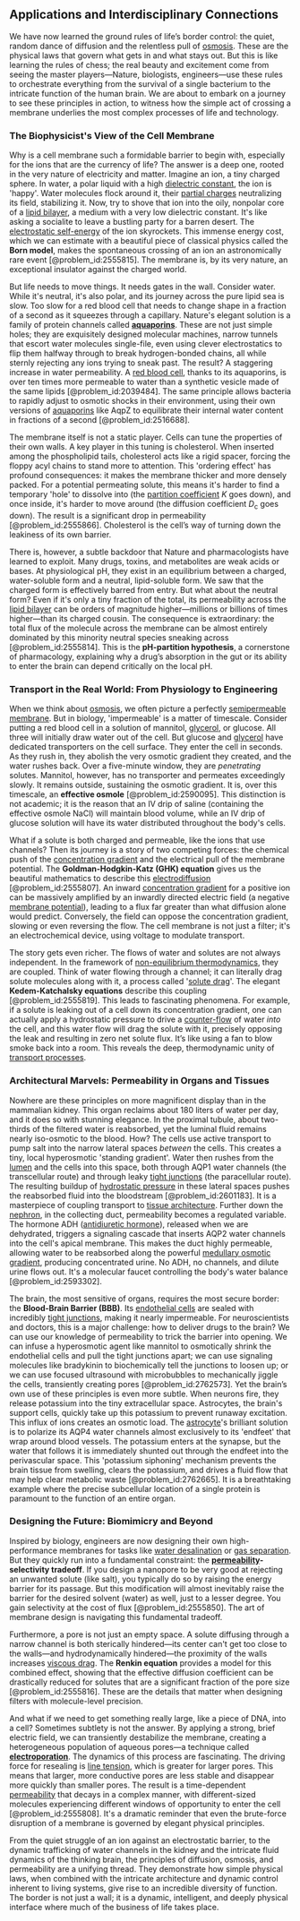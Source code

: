 ## Applications and Interdisciplinary Connections

We have now learned the ground rules of life’s border control: the quiet, random dance of diffusion and the relentless pull of [osmosis](@article_id:141712). These are the physical laws that govern what gets in and what stays out. But this is like learning the rules of chess; the real beauty and excitement come from seeing the master players—Nature, biologists, engineers—use these rules to orchestrate everything from the survival of a single bacterium to the intricate function of the human brain. We are about to embark on a journey to see these principles in action, to witness how the simple act of crossing a membrane underlies the most complex processes of life and technology.

### The Biophysicist's View of the Cell Membrane

Why is a cell membrane such a formidable barrier to begin with, especially for the ions that are the currency of life? The answer is a deep one, rooted in the very nature of electricity and matter. Imagine an ion, a tiny charged sphere. In water, a polar liquid with a high [dielectric constant](@article_id:146220), the ion is 'happy'. Water molecules flock around it, their [partial charges](@article_id:166663) neutralizing its field, stabilizing it. Now, try to shove that ion into the oily, nonpolar core of a [lipid bilayer](@article_id:135919), a medium with a very low dielectric constant. It's like asking a socialite to leave a bustling party for a barren desert. The [electrostatic self-energy](@article_id:177024) of the ion skyrockets. This immense energy cost, which we can estimate with a beautiful piece of classical physics called the **Born model**, makes the spontaneous crossing of an ion an astronomically rare event [@problem_id:2555815]. The membrane is, by its very nature, an exceptional insulator against the charged world.

But life needs to move things. It needs gates in the wall. Consider water. While it's neutral, it's also polar, and its journey across the pure lipid sea is slow. Too slow for a red blood cell that needs to change shape in a fraction of a second as it squeezes through a capillary. Nature's elegant solution is a family of protein channels called **[aquaporins](@article_id:138122)**. These are not just simple holes; they are exquisitely designed molecular machines, narrow tunnels that escort water molecules single-file, even using clever electrostatics to flip them halfway through to break hydrogen-bonded chains, all while sternly rejecting any ions trying to sneak past. The result? A staggering increase in water permeability. A [red blood cell](@article_id:139988), thanks to its aquaporins, is over ten times more permeable to water than a synthetic vesicle made of the same lipids [@problem_id:2039484]. The same principle allows bacteria to rapidly adjust to osmotic shocks in their environment, using their own versions of [aquaporins](@article_id:138122) like AqpZ to equilibrate their internal water content in fractions of a second [@problem_id:2516688].

The membrane itself is not a static player. Cells can tune the properties of their own walls. A key player in this tuning is cholesterol. When inserted among the phospholipid tails, cholesterol acts like a rigid spacer, forcing the floppy acyl chains to stand more to attention. This 'ordering effect' has profound consequences: it makes the membrane thicker and more densely packed. For a potential permeating solute, this means it's harder to find a temporary 'hole' to dissolve into (the [partition coefficient](@article_id:176919) $K$ goes down), and once inside, it's harder to move around (the diffusion coefficient $D_{\mathrm{c}}$ goes down). The result is a significant drop in permeability [@problem_id:2555866]. Cholesterol is the cell’s way of turning down the leakiness of its own barrier.

There is, however, a subtle backdoor that Nature and pharmacologists have learned to exploit. Many drugs, toxins, and metabolites are weak acids or bases. At physiological pH, they exist in an equilibrium between a charged, water-soluble form and a neutral, lipid-soluble form. We saw that the charged form is effectively barred from entry. But what about the neutral form? Even if it's only a tiny fraction of the total, its permeability across the [lipid bilayer](@article_id:135919) can be orders of magnitude higher—millions or billions of times higher—than its charged cousin. The consequence is extraordinary: the total flux of the molecule across the membrane can be almost entirely dominated by this minority neutral species sneaking across [@problem_id:2555814]. This is the **pH-partition hypothesis**, a cornerstone of pharmacology, explaining why a drug’s absorption in the gut or its ability to enter the brain can depend critically on the local pH.

### Transport in the Real World: From Physiology to Engineering

When we think about [osmosis](@article_id:141712), we often picture a perfectly [semipermeable membrane](@article_id:139140). But in biology, 'impermeable' is a matter of timescale. Consider putting a red blood cell in a solution of mannitol, [glycerol](@article_id:168524), or glucose. All three will initially draw water out of the cell. But glucose and [glycerol](@article_id:168524) have dedicated transporters on the cell surface. They enter the cell in seconds. As they rush in, they abolish the very osmotic gradient they created, and the water rushes back. Over a five-minute window, they are *penetrating* solutes. Mannitol, however, has no transporter and permeates exceedingly slowly. It remains outside, sustaining the osmotic gradient. It is, over this timescale, an **effective osmole** [@problem_id:2590095]. This distinction is not academic; it is the reason that an IV drip of saline (containing the effective osmole NaCl) will maintain blood volume, while an IV drip of glucose solution will have its water distributed throughout the body's cells.

What if a solute is both charged and permeable, like the ions that use channels? Then its journey is a story of two competing forces: the chemical push of the [concentration gradient](@article_id:136139) and the electrical pull of the membrane potential. The **Goldman-Hodgkin-Katz (GHK) equation** gives us the beautiful mathematics to describe this [electrodiffusion](@article_id:201238) [@problem_id:2555807]. An inward [concentration gradient](@article_id:136139) for a positive ion can be massively amplified by an inwardly directed electric field (a negative [membrane potential](@article_id:150502)), leading to a flux far greater than what diffusion alone would predict. Conversely, the field can oppose the concentration gradient, slowing or even reversing the flow. The cell membrane is not just a filter; it's an electrochemical device, using voltage to modulate transport.

The story gets even richer. The flows of water and solutes are not always independent. In the framework of [non-equilibrium thermodynamics](@article_id:138230), they are coupled. Think of water flowing through a channel; it can literally drag solute molecules along with it, a process called '[solute drag](@article_id:141381)'. The elegant **Kedem-Katchalsky equations** describe this coupling [@problem_id:2555819]. This leads to fascinating phenomena. For example, if a solute is leaking out of a cell down its concentration gradient, one can actually apply a hydrostatic pressure to drive a [counter-flow](@article_id:147715) of water *into* the cell, and this water flow will drag the solute with it, precisely opposing the leak and resulting in zero net solute flux. It’s like using a fan to blow smoke back into a room. This reveals the deep, thermodynamic unity of [transport processes](@article_id:177498).

### Architectural Marvels: Permeability in Organs and Tissues

Nowhere are these principles on more magnificent display than in the mammalian kidney. This organ reclaims about 180 liters of water per day, and it does so with stunning elegance. In the proximal tubule, about two-thirds of the filtered water is reabsorbed, yet the luminal fluid remains nearly iso-osmotic to the blood. How? The cells use active transport to pump salt into the narrow lateral spaces *between* the cells. This creates a tiny, local hyperosmotic 'standing gradient'. Water then rushes from the [lumen](@article_id:173231) and the cells into this space, both through AQP1 water channels (the transcellular route) and through leaky [tight junctions](@article_id:143045) (the paracellular route). The resulting buildup of [hydrostatic pressure](@article_id:141133) in these lateral spaces pushes the reabsorbed fluid into the bloodstream [@problem_id:2601183]. It is a masterpiece of coupling transport to [tissue architecture](@article_id:145689). Further down the [nephron](@article_id:149745), in the collecting duct, permeability becomes a regulated variable. The hormone ADH ([antidiuretic hormone](@article_id:163844)), released when we are dehydrated, triggers a signaling cascade that inserts AQP2 water channels into the cell's apical membrane. This makes the duct highly permeable, allowing water to be reabsorbed along the powerful [medullary osmotic gradient](@article_id:150202), producing concentrated urine. No ADH, no channels, and dilute urine flows out. It's a molecular faucet controlling the body's water balance [@problem_id:2593302].

The brain, the most sensitive of organs, requires the most secure border: the **Blood-Brain Barrier (BBB)**. Its [endothelial cells](@article_id:262390) are sealed with incredibly [tight junctions](@article_id:143045), making it nearly impermeable. For neuroscientists and doctors, this is a major challenge: how to deliver drugs to the brain? We can use our knowledge of permeability to trick the barrier into opening. We can infuse a hyperosmotic agent like mannitol to osmotically shrink the endothelial cells and pull the tight junctions apart; we can use signaling molecules like bradykinin to biochemically tell the junctions to loosen up; or we can use focused ultrasound with microbubbles to mechanically jiggle the cells, transiently creating pores [@problem_id:2762573]. Yet the brain’s own use of these principles is even more subtle. When neurons fire, they release potassium into the tiny extracellular space. Astrocytes, the brain's support cells, quickly take up this potassium to prevent runaway excitation. This influx of ions creates an osmotic load. The [astrocyte](@article_id:190009)'s brilliant solution is to polarize its AQP4 water channels almost exclusively to its 'endfeet' that wrap around blood vessels. The potassium enters at the synapse, but the water that follows it is immediately shunted out through the endfeet into the perivascular space. This 'potassium siphoning' mechanism prevents the brain tissue from swelling, clears the potassium, and drives a fluid flow that may help clear metabolic waste [@problem_id:2762665]. It is a breathtaking example where the precise subcellular location of a single protein is paramount to the function of an entire organ.

### Designing the Future: Biomimicry and Beyond

Inspired by biology, engineers are now designing their own high-performance membranes for tasks like [water desalination](@article_id:267646) or [gas separation](@article_id:155268). But they quickly run into a fundamental constraint: the **[permeability](@article_id:154065)-selectivity tradeoff**. If you design a nanopore to be very good at rejecting an unwanted solute (like salt), you typically do so by raising the energy barrier for its passage. But this modification will almost inevitably raise the barrier for the desired solvent (water) as well, just to a lesser degree. You gain selectivity at the cost of flux [@problem_id:2555850]. The art of membrane design is navigating this fundamental tradeoff.

Furthermore, a pore is not just an empty space. A solute diffusing through a narrow channel is both sterically hindered—its center can't get too close to the walls—and hydrodynamically hindered—the proximity of the walls increases [viscous drag](@article_id:270855). The **Renkin equation** provides a model for this combined effect, showing that the effective diffusion coefficient can be drastically reduced for solutes that are a significant fraction of the pore size [@problem_id:2555816]. These are the details that matter when designing filters with molecule-level precision.

And what if we need to get something really large, like a piece of DNA, into a cell? Sometimes subtlety is not the answer. By applying a strong, brief electric field, we can transiently destabilize the membrane, creating a heterogeneous population of aqueous pores—a technique called **[electroporation](@article_id:274844)**. The dynamics of this process are fascinating. The driving force for resealing is [line tension](@article_id:271163), which is greater for larger pores. This means that larger, more conductive pores are less stable and disappear more quickly than smaller pores. The result is a time-dependent [permeability](@article_id:154065) that decays in a complex manner, with different-sized molecules experiencing different windows of opportunity to enter the cell [@problem_id:2555808]. It's a dramatic reminder that even the brute-force disruption of a membrane is governed by elegant physical principles.

From the quiet struggle of an ion against an electrostatic barrier, to the dynamic trafficking of water channels in the kidney and the intricate fluid dynamics of the thinking brain, the principles of diffusion, osmosis, and permeability are a unifying thread. They demonstrate how simple physical laws, when combined with the intricate architecture and dynamic control inherent to living systems, give rise to an incredible diversity of function. The border is not just a wall; it is a dynamic, intelligent, and deeply physical interface where much of the business of life takes place.